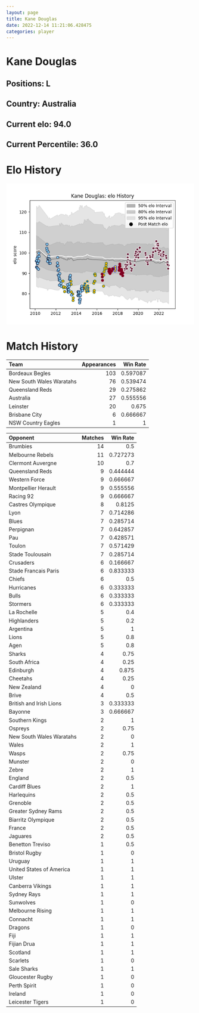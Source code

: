 ```yaml
---  
layout: page  
title: Kane Douglas  
date: 2022-12-14 11:21:06.428475  
categories: player  
---
```

# Kane Douglas

## Positions: L

## Country: Australia

## Current elo: 94.0

## Current Percentile: 36.0

# Elo History


![elo history](history_KaneDouglas.png)
# Match History


| Team                     |   Appearances |   Win Rate |
|:-------------------------|--------------:|-----------:|
| Bordeaux Begles          |           103 |   0.597087 |
| New South Wales Waratahs |            76 |   0.539474 |
| Queensland Reds          |            29 |   0.275862 |
| Australia                |            27 |   0.555556 |
| Leinster                 |            20 |   0.675    |
| Brisbane City            |             6 |   0.666667 |
| NSW Country Eagles       |             1 |   1        |

| Opponent                 |   Matches |   Win Rate |
|:-------------------------|----------:|-----------:|
| Brumbies                 |        14 |   0.5      |
| Melbourne Rebels         |        11 |   0.727273 |
| Clermont Auvergne        |        10 |   0.7      |
| Queensland Reds          |         9 |   0.444444 |
| Western Force            |         9 |   0.666667 |
| Montpellier Herault      |         9 |   0.555556 |
| Racing 92                |         9 |   0.666667 |
| Castres Olympique        |         8 |   0.8125   |
| Lyon                     |         7 |   0.714286 |
| Blues                    |         7 |   0.285714 |
| Perpignan                |         7 |   0.642857 |
| Pau                      |         7 |   0.428571 |
| Toulon                   |         7 |   0.571429 |
| Stade Toulousain         |         7 |   0.285714 |
| Crusaders                |         6 |   0.166667 |
| Stade Francais Paris     |         6 |   0.833333 |
| Chiefs                   |         6 |   0.5      |
| Hurricanes               |         6 |   0.333333 |
| Bulls                    |         6 |   0.333333 |
| Stormers                 |         6 |   0.333333 |
| La Rochelle              |         5 |   0.4      |
| Highlanders              |         5 |   0.2      |
| Argentina                |         5 |   1        |
| Lions                    |         5 |   0.8      |
| Agen                     |         5 |   0.8      |
| Sharks                   |         4 |   0.75     |
| South Africa             |         4 |   0.25     |
| Edinburgh                |         4 |   0.875    |
| Cheetahs                 |         4 |   0.25     |
| New Zealand              |         4 |   0        |
| Brive                    |         4 |   0.5      |
| British and Irish Lions  |         3 |   0.333333 |
| Bayonne                  |         3 |   0.666667 |
| Southern Kings           |         2 |   1        |
| Ospreys                  |         2 |   0.75     |
| New South Wales Waratahs |         2 |   0        |
| Wales                    |         2 |   1        |
| Wasps                    |         2 |   0.75     |
| Munster                  |         2 |   0        |
| Zebre                    |         2 |   1        |
| England                  |         2 |   0.5      |
| Cardiff Blues            |         2 |   1        |
| Harlequins               |         2 |   0.5      |
| Grenoble                 |         2 |   0.5      |
| Greater Sydney Rams      |         2 |   0.5      |
| Biarritz Olympique       |         2 |   0.5      |
| France                   |         2 |   0.5      |
| Jaguares                 |         2 |   0.5      |
| Benetton Treviso         |         1 |   0.5      |
| Bristol Rugby            |         1 |   0        |
| Uruguay                  |         1 |   1        |
| United States of America |         1 |   1        |
| Ulster                   |         1 |   1        |
| Canberra Vikings         |         1 |   1        |
| Sydney Rays              |         1 |   1        |
| Sunwolves                |         1 |   0        |
| Melbourne Rising         |         1 |   1        |
| Connacht                 |         1 |   1        |
| Dragons                  |         1 |   0        |
| Fiji                     |         1 |   1        |
| Fijian Drua              |         1 |   1        |
| Scotland                 |         1 |   1        |
| Scarlets                 |         1 |   0        |
| Sale Sharks              |         1 |   1        |
| Gloucester Rugby         |         1 |   0        |
| Perth Spirit             |         1 |   0        |
| Ireland                  |         1 |   0        |
| Leicester Tigers         |         1 |   0        |